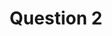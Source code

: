 ---
### CONTENT ###

# The question you want to ask
text: What is the main concern of your complaint?

# The answer options and page name of destination associated with each answer
# Add as many as you need.
answers:
  - text: "My privacy rights were violated"
    path: question-3
  - text: "I have not been given access to my medical records after a request over 30 days ago"
    path: success
  - text: "It’s about something else"
    path: q2-exit

# Whether this question includes related resources (yes or no)
# To add resources, create a content page in the "_resources" folder and add this question's filename to the "related-page-name" setting, for example, who.md.
resources: yes

# =============================================================================

### NAVIGATION ###

# The name of this page used for the URL, for example, who.html
slug: what

# The name of the page where the back button goes from this question
back: question-1

# =============================================================================

### SETTINGS ###

# The name of the layout template this question uses
layout: question

# The title of this page for display purposes, if needed
title: Question 2

# The number of this question that may be used for ordering or sorting
number: 2

# The input type for this question, currently radio only
type: radio
---